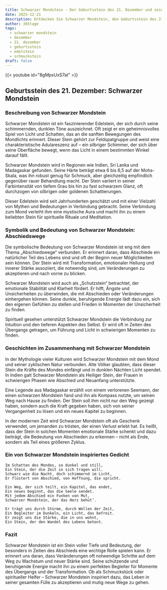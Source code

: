 ```yaml
---
title: Schwarzer Mondstein - Der Geburtsstein des 21. Dezember und seine Bedeutung
date: 2025-12-21
description: Entdecken Sie Schwarzer Mondstein, den Geburtsstein des 21. Dezember, der Abschiedswege symbolisiert. Seine Symbolik und Geschichte werden Sie inspirieren.
author: 365tage
tags:
  - schwarzer mondstein
  - dezember
  - 21. dezember
  - geburtsstein
  - edelstein
  - schmuckstein
draft: false
---
```


{{< youtube id="8gMpxUxS7aI" >}}

## Geburtsstein des 21. Dezember: Schwarzer Mondstein

### Beschreibung von Schwarzer Mondstein

Schwarzer Mondstein ist ein faszinierender Edelstein, der sich durch seine schimmernden, dunklen Töne auszeichnet. Oft zeigt er ein geheimnisvolles Spiel von Licht und Schatten, das an die sanften Bewegungen des Mondlichts erinnert. Dieser Stein gehört zur Feldspatgruppe und weist eine charakteristische Adulareszenz auf – ein silbriger Schimmer, der sich über seine Oberfläche bewegt, wenn das Licht in einem bestimmten Winkel darauf fällt.

Schwarzer Mondstein wird in Regionen wie Indien, Sri Lanka und Madagaskar gefunden. Seine Härte beträgt etwa 6 bis 6,5 auf der Mohs-Skala, was ihn robust genug für Schmuck, aber gleichzeitig empfindlich gegenüber rauer Behandlung macht. Der Stein variiert in seiner Farbintensität von tiefem Grau bis hin zu fast schwarzem Glanz, oft durchzogen von silbrigen oder goldenen Schattierungen.

Dieser Edelstein wird seit Jahrhunderten geschätzt und mit einer Vielzahl von Mythen und Bedeutungen in Verbindung gebracht. Seine Verbindung zum Mond verleiht ihm eine mystische Aura und macht ihn zu einem beliebten Stein für spirituelle Rituale und Meditation.

### Symbolik und Bedeutung von Schwarzer Mondstein: Abschiedswege

Die symbolische Bedeutung von Schwarzer Mondstein ist eng mit dem Thema „Abschiedswege“ verbunden. Er erinnert daran, dass Abschiede ein natürlicher Teil des Lebens sind und oft der Beginn neuer Möglichkeiten sein können. Der Stein wird mit Transformation, emotionaler Heilung und innerer Stärke assoziiert, die notwendig sind, um Veränderungen zu akzeptieren und nach vorne zu blicken.

Schwarzer Mondstein wird auch als „Schutzstein“ betrachtet, der emotionale Stabilität und Klarheit fördert. Er hilft, Ängste und Unsicherheiten zu überwinden, die mit Abschieden oder Veränderungen einhergehen können. Seine dunkle, beruhigende Energie lädt dazu ein, sich den eigenen Gefühlen zu stellen und Frieden in Momenten der Unsicherheit zu finden.

Spirituell gesehen unterstützt Schwarzer Mondstein die Verbindung zur Intuition und den tieferen Aspekten des Selbst. Er wird oft in Zeiten des Übergangs getragen, um Führung und Licht in schwierigen Momenten zu finden.

### Geschichten im Zusammenhang mit Schwarzer Mondstein

In der Mythologie vieler Kulturen wird Schwarzer Mondstein mit dem Mond und seiner zyklischen Natur verbunden. Alte Völker glaubten, dass dieser Stein die Kräfte des Mondes einfängt und in dunklen Nächten Licht spendet. In Indien galt Schwarzer Mondstein als Heiliger Stein, der Frauen in schwierigen Phasen wie Abschied und Neuanfang unterstützte.

Eine Legende aus Madagaskar erzählt von einem verlorenen Seemann, der einen schwarzen Mondstein fand und ihn als Kompass nutzte, um seinen Weg nach Hause zu finden. Der Stein soll ihm nicht nur den Weg gezeigt haben, sondern auch die Kraft gegeben haben, sich von seiner Vergangenheit zu lösen und ein neues Kapitel zu beginnen.

In der modernen Zeit wird Schwarzer Mondstein oft als Geschenk verwendet, um jemanden zu trösten, der einen Verlust erlebt hat. Es heißt, dass der Stein in solchen Momenten emotionale Stärke schenkt und dazu beiträgt, die Bedeutung von Abschieden zu erkennen – nicht als Ende, sondern als Teil eines größeren Zyklus.

### Ein von Schwarzer Mondstein inspiriertes Gedicht

```
Im Schatten des Mondes, so dunkel und still,  
Ein Stein, der die Zeit in sich tragen will.  
Schwarz wie die Nacht, doch schimmernd im Licht,  
Er flüstert von Abschied, von Hoffnung, die spricht.  

Ein Weg, der sich teilt, ein Kapitel, das endet,  
Ein neues beginnt, das die Seele sendet.  
Mit jedem Abschied ein Funken von Mut,  
Schwarzer Mondstein, der das Herz behüt’.  

Er trägt uns durch Stürme, durch Wellen der Zeit,  
Ein Begleiter im Dunkeln, ein Licht, das befreit.  
Er zeigt uns die Stärke, die in uns wohnt,  
Ein Stein, der den Wandel des Lebens betont.  
```

### Fazit

Schwarzer Mondstein ist ein Stein voller Tiefe und Bedeutung, der besonders in Zeiten des Abschieds eine wichtige Rolle spielen kann. Er erinnert uns daran, dass Veränderungen oft notwendige Schritte auf dem Weg zu Wachstum und neuer Stärke sind. Seine schützende und beruhigende Energie macht ihn zu einem perfekten Begleiter für Momente des Übergangs und der Transformation. Ob als Schmuckstück oder spiritueller Helfer – Schwarzer Mondstein inspiriert dazu, das Leben in seiner gesamten Fülle zu akzeptieren und mutig neue Wege zu gehen.